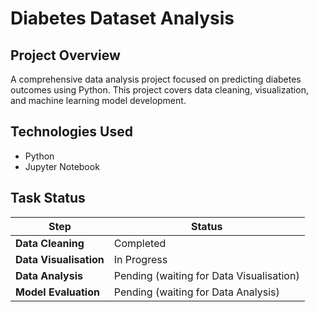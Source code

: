 # Diabetes Dataset Analysis

## Project Overview
A comprehensive data analysis project focused on predicting diabetes outcomes using Python. This project covers data cleaning, visualization, and machine learning model development.

## Technologies Used
- Python
- Jupyter Notebook

## Task Status

| Step                | Status            |
|---------------------|-------------------|
| **Data Cleaning**    | Completed       |
| **Data Visualisation**| In Progress |
| **Data Analysis**    | Pending (waiting for Data Visualisation) |
| **Model Evaluation** | Pending (waiting for Data Analysis) |
